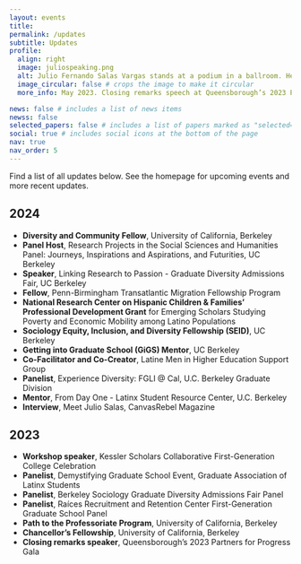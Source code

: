 ```yaml
---
layout: events
title: 
permalink: /updates
subtitle: Updates
profile:
  align: right
  image: juliospeaking.png
  alt: Julio Fernando Salas Vargas stands at a podium in a ballroom. He's wearing a suit and glasses and is smiling as he speaks to people seated at round tables.
  image_circular: false # crops the image to make it circular
  more_info: May 2023. Closing remarks speech at Queensborough’s 2023 Partners for Progress Gala at Terrace on the Park in Corona.

news: false # includes a list of news items
newss: false
selected_papers: false # includes a list of papers marked as "selected={true}"
social: true # includes social icons at the bottom of the page
nav: true
nav_order: 5
---
```


Find a list of all updates below. See the homepage for upcoming events and more recent updates.

## 2024
- **Diversity and Community Fellow**, University of California, Berkeley
- **Panel Host**, Research Projects in the Social Sciences and Humanities Panel: Journeys, Inspirations and Aspirations, and Futurities, UC Berkeley
- **Speaker**, Linking Research to Passion - Graduate Diversity Admissions Fair, UC Berkeley
- **Fellow**, Penn-Birmingham Transatlantic Migration Fellowship Program
- **National Research Center on Hispanic Children & Families’ Professional Development Grant** for Emerging Scholars Studying Poverty and Economic Mobility among Latino Populations
- **Sociology Equity, Inclusion, and Diversity Fellowship (SEID)**, UC Berkeley
- **Getting into Graduate School (GiGS) Mentor**, UC Berkeley
- **Co-Facilitator and Co-Creator**, Latine Men in Higher Education Support Group
- **Panelist**, Experience Diversity: FGLI @ Cal, U.C. Berkeley Graduate Division
- **Mentor**, From Day One - Latinx Student Resource Center, U.C. Berkeley
- **Interview**, Meet Julio Salas, CanvasRebel Magazine

## 2023
- **Workshop speaker**, Kessler Scholars Collaborative First-Generation College Celebration
- **Panelist**, Demystifying Graduate School Event, Graduate Association of Latinx Students
- **Panelist**, Berkeley Sociology Graduate Diversity Admissions Fair Panel
- **Panelist**, Raíces Recruitment and Retention Center First-Generation Graduate School Panel
- **Path to the Professoriate Program**, University of California, Berkeley
- **Chancellor’s Fellowship**, University of California, Berkeley
- **Closing remarks speaker**, Queensborough’s 2023 Partners for Progress Gala
